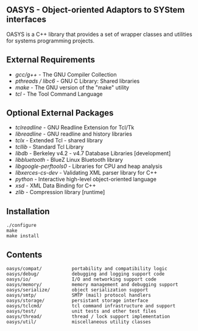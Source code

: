 OASYS - Object-oriented Adaptors to SYStem interfaces
-----------------------------------------------------

OASYS is a C++ library that provides a set of wrapper classes and
utilities for systems programming projects.

External Requirements
---------------------

* *gcc/g++*	- The GNU Compiler Collection
* *pthreads / libc6* - GNU C Library: Shared libraries
* *make* - The GNU version of the "make" utility
* *tcl*	- The Tool Command Language

Optional External Packages
--------------------------

* *tclreadline* - GNU Readline Extension for Tcl/Tk
* *libreadline* - GNU readline and history libraries
* *tclx* - Extended Tcl - shared library
* *tcllib* - Standard Tcl Library
* *libdb* - Berkeley v4.2 - v4.7  Database Libraries [development]
* *libbluetooth* - BlueZ Linux Bluetooth library
* *libgoogle-perftools0* - Libraries for CPU and heap analysis
* *libxerces-cs-dev* - Validating XML parser library for C++
* *python* - Interactive high-level object-oriented language
* *xsd* - XML Data Binding for C++
* *zlib* - Compression library [runtime]

Installation
------------

```
./configure
make
make install
```

Contents
--------
```
oasys/compat/           portability and compatibility logic
oasys/debug/            debugging and logging support code
oasys/io/               I/O and networking support code
oasys/memory/           memory management and debugging support
oasys/serialize/        object serialization support
oasys/smtp/             SMTP (mail) protocol handlers
oasys/storage/          persistant storage interface
oasys/tclcmd/           tcl command infrastructure and support
oasys/test/             unit tests and other test files
oasys/thread/           thread / lock support implementation
oasys/util/             miscellaneous utility classes
```
